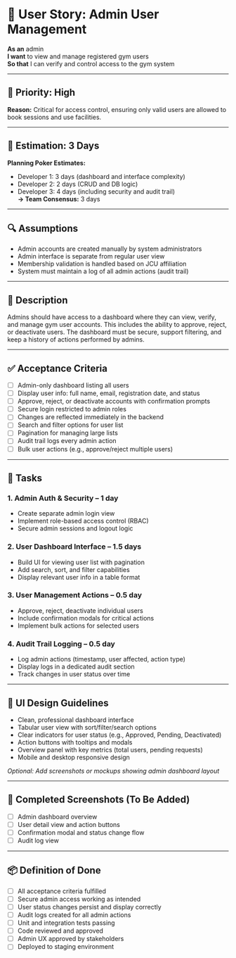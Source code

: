 # 🧾 User Story: Admin User Management

**As an** admin  
**I want** to view and manage registered gym users  
**So that** I can verify and control access to the gym system

---

## 🔺 Priority: High  
**Reason:** Critical for access control, ensuring only valid users are allowed to book sessions and use facilities.

---

## 🧮 Estimation: 3 Days  
**Planning Poker Estimates:**  
- Developer 1: 3 days (dashboard and interface complexity)  
- Developer 2: 2 days (CRUD and DB logic)  
- Developer 3: 4 days (including security and audit trail)  
**→ Team Consensus:** 3 days

---

## 🔍 Assumptions

- Admin accounts are created manually by system administrators  
- Admin interface is separate from regular user view  
- Membership validation is handled based on JCU affiliation  
- System must maintain a log of all admin actions (audit trail)

---

## 📄 Description

Admins should have access to a dashboard where they can view, verify, and manage gym user accounts. This includes the ability to approve, reject, or deactivate users. The dashboard must be secure, support filtering, and keep a history of actions performed by admins.

---

## ✅ Acceptance Criteria

- [ ] Admin-only dashboard listing all users  
- [ ] Display user info: full name, email, registration date, and status  
- [ ] Approve, reject, or deactivate accounts with confirmation prompts  
- [ ] Secure login restricted to admin roles  
- [ ] Changes are reflected immediately in the backend  
- [ ] Search and filter options for user list  
- [ ] Pagination for managing large lists  
- [ ] Audit trail logs every admin action  
- [ ] Bulk user actions (e.g., approve/reject multiple users)

---

## 🧱 Tasks

### 1. Admin Auth & Security – 1 day
- Create separate admin login view  
- Implement role-based access control (RBAC)  
- Secure admin sessions and logout logic  

### 2. User Dashboard Interface – 1.5 days
- Build UI for viewing user list with pagination  
- Add search, sort, and filter capabilities  
- Display relevant user info in a table format  

### 3. User Management Actions – 0.5 day
- Approve, reject, deactivate individual users  
- Include confirmation modals for critical actions  
- Implement bulk actions for selected users  

### 4. Audit Trail Logging – 0.5 day
- Log admin actions (timestamp, user affected, action type)  
- Display logs in a dedicated audit section  
- Track changes in user status over time  

---

## 🎨 UI Design Guidelines

- Clean, professional dashboard interface  
- Tabular user view with sort/filter/search options  
- Clear indicators for user status (e.g., Approved, Pending, Deactivated)  
- Action buttons with tooltips and modals  
- Overview panel with key metrics (total users, pending requests)  
- Mobile and desktop responsive design

*Optional: Add screenshots or mockups showing admin dashboard layout*

---

## 📸 Completed Screenshots (To Be Added)

- [ ] Admin dashboard overview  
- [ ] User detail view and action buttons  
- [ ] Confirmation modal and status change flow  
- [ ] Audit log view

---

## 📦 Definition of Done

- [ ] All acceptance criteria fulfilled  
- [ ] Secure admin access working as intended  
- [ ] User status changes persist and display correctly  
- [ ] Audit logs created for all admin actions  
- [ ] Unit and integration tests passing  
- [ ] Code reviewed and approved  
- [ ] Admin UX approved by stakeholders  
- [ ] Deployed to staging environment  
